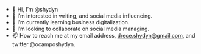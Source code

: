 - 👋 Hi, I’m @shydyn
- 👀 I’m interested in writing, and social media influencing.
- 🌱 I’m currently learning business digitalization.
- 💞️ I’m looking to collaborate on social media managing. 
- 📫 How to reach me at my email address, drece.shydyn@gmail.com, and twitter @ocamposhydyn.

<!---
shydyn/shydyn is a ✨ special ✨ repository because its `README.md` (this file) appears on your GitHub profile.
You can click the Preview link to take a look at your changes.
--->
